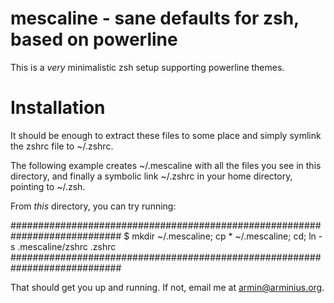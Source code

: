 mescaline - sane defaults for zsh, based on powerline
=====================================================

This is a *very* minimalistic zsh setup supporting powerline themes.


Installation
============

It should be enough to extract these files to some place and simply symlink
the zshrc file to ~/.zshrc.

The following example creates ~/.mescaline with all the files you see in this
directory, and finally a symbolic link ~/.zshrc in your home directory,
pointing to ~/.zsh.

From *this* directory, you can try running:

############################################################################
 $ mkdir ~/.mescaline; cp * ~/.mescaline; cd; ln -s .mescaline/zshrc .zshrc 
############################################################################

That should get you up and running. If not, email me at <armin@arminius.org>.





